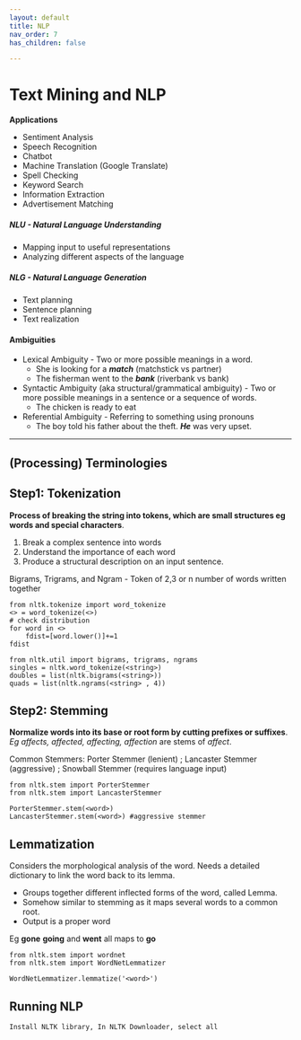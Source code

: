 ```yaml
---
layout: default
title: NLP
nav_order: 7
has_children: false

---
```

# Text Mining and NLP

**Applications**

* Sentiment Analysis
* Speech Recognition
* Chatbot
* Machine Translation (Google Translate)
* Spell Checking
* Keyword Search
* Information Extraction
* Advertisement Matching

##### NLU - Natural Language Understanding

* Mapping input to useful representations
* Analyzing different aspects of the language

##### NLG - Natural Language Generation

* Text planning
* Sentence planning
* Text realization

#### Ambiguities

* Lexical Ambiguity - Two or more possible meanings in a word.
  * She is looking for a **_match_** (matchstick vs partner)
  * The fisherman went to the **_bank_** (riverbank vs bank)
* Syntactic Ambiguity (aka structural/grammatical ambiguity) - Two or more possible meanings in a sentence or a sequence of words.
  * The chicken is ready to eat
* Referential Ambiguity - Referring to something using pronouns
  * The boy told his father about the theft. **_He_** was very upset.

***

## (Processing) Terminologies

## Step1: Tokenization

**Process of breaking the string into tokens, which are small structures eg words and special characters**.

1. Break a complex sentence into words
2. Understand the importance of each word
3. Produce a structural description on an input sentence.

Bigrams, Trigrams, and Ngram - Token of 2,3 or n number of words written together

    from nltk.tokenize import word_tokenize
    <> = word_tokenize(<>)
    # check distribution
    for word in <>
    	fdist=[word.lower()]+=1
    fdist
    
    from nltk.util import bigrams, trigrams, ngrams
    singles = nltk.word_tokenize(<string>)
    doubles = list(nltk.bigrams(<string>))
    quads = list(nltk.ngrams(<string> , 4))

## Step2: Stemming

**Normalize words into its base or root form by cutting prefixes or suffixes**. _Eg affects, affected, affecting, affection_ are stems of _affect_. 

Common Stemmers: Porter Stemmer (lenient) ; Lancaster Stemmer (aggressive) ; Snowball Stemmer (requires language input)

    from nltk.stem import PorterStemmer
    from nltk.stem import LancasterStemmer
    
    PorterStemmer.stem(<word>)
    LancasterStemmer.stem(<word>) #aggressive stemmer

## Lemmatization

Considers the morphological analysis of the word. Needs a detailed dictionary to link the word back to its lemma.

* Groups together different inflected forms of the word, called Lemma.
* Somehow similar to stemming as it maps several words to a common root.
* Output is a proper word

Eg **gone** **going** and **went** all maps to **go**

    from nltk.stem import wordnet
    from nltk.stem import WordNetLemmatizer
    
    WordNetLemmatizer.lemmatize('<word>')

## Running NLP

    Install NLTK library, In NLTK Downloader, select all